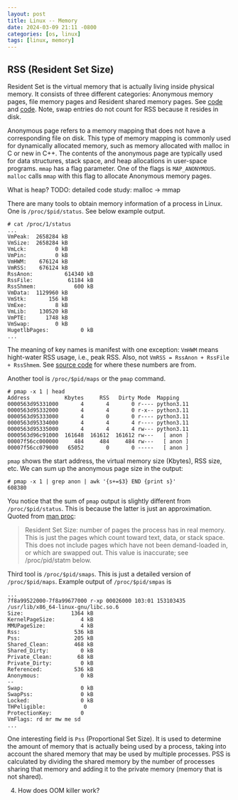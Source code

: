 ```yaml
---
layout: post
title: Linux -- Memory
date: 2024-03-09 21:11 -0800
categories: [os, linux]
tags: [linux, memory]
---
```


## RSS (Resident Set Size)

Resident Set is the virtual memory that is actually living inside physical
memory. It consists of three different categories: Anonymous memory pages, file
memory pages and Resident shared memory pages. See
[code](https://github.com/torvalds/linux/blob/005f6f34bd47eaa61d939a2727fc648e687b84c1/include/linux/mm_types_task.h#L28)
and
[code](https://github.com/torvalds/linux/blob/005f6f34bd47eaa61d939a2727fc648e687b84c1/include/linux/mm.h#L2613).
Note, swap entries do not count for RSS because it resides in disk.

Anonymous page refers to a memory mapping that does not have a corresponding
file on disk. This type of memory mapping is commonly used for dynamically
allocated memory, such as memory allocated with malloc in C or new in C++. The
contents of the anonymous page are typically used for data structures, stack
space, and heap allocations in user-space programs. `mmap` has a flag
parameter. One of the flags is `MAP_ANONYMOUS`. `malloc` calls `mmap` with this
flag to allocate Anonymous memory pages.

What is heap? TODO: detailed code study: malloc -> mmap

There are many tools to obtain memory information of a process in Linux. One is
`/proc/$pid/status`. See below example output.

```
# cat /proc/1/status
...
VmPeak:  2658284 kB
VmSize:  2658284 kB
VmLck:         0 kB
VmPin:         0 kB
VmHWM:    676124 kB
VmRSS:    676124 kB
RssAnon:          614340 kB
RssFile:           61184 kB
RssShmem:            600 kB
VmData:  1129960 kB
VmStk:       156 kB
VmExe:         8 kB
VmLib:    130520 kB
VmPTE:      1748 kB
VmSwap:        0 kB
HugetlbPages:          0 kB
...
```

The meaning of key names is manifest with one exception: `VmHWM` means
hight-water RSS usage, i.e., peak RSS. Also, not
`VmRSS = RssAnon + RssFile + RssShmem`. See
[source code](https://github.com/torvalds/linux/blob/005f6f34bd47eaa61d939a2727fc648e687b84c1/fs/proc/task_mmu.c#L64)
for where these numbers are from.

Another tool is `/proc/$pid/maps` or the `pmap` command.

```
# pmap -x 1 | head
Address           Kbytes     RSS   Dirty Mode  Mapping
0000563d95331000       4       4       0 r---- python3.11
0000563d95332000       4       4       0 r-x-- python3.11
0000563d95333000       4       0       0 r---- python3.11
0000563d95334000       4       4       4 r---- python3.11
0000563d95335000       4       4       4 rw--- python3.11
0000563d96c91000  161648  161612  161612 rw---   [ anon ]
00007f56cc000000     484     484     484 rw---   [ anon ]
00007f56cc079000   65052       0       0 -----   [ anon ]
```

`pmap` shows the start address, the virtual memory size (Kbytes), RSS size,
etc. We can sum up the anonymous page size in the output:

```
# pmap -x 1 | grep anon | awk '{s+=$3} END {print s}'
608380
```

You notice that the sum of `pmap` output is slightly different from
`/proc/$pid/status`. This is because the latter is just an approximation.
Quoted from [man proc](https://man7.org/linux/man-pages/man5/proc.5.html):

> Resident Set Size: number of pages the process has in real memory. This is
> just the pages which count toward text, data, or stack space. This does not
> include pages which have not been demand-loaded in, or which are swapped out.
> This value is inaccurate; see /proc/pid/statm below.

Third tool is `/proc/$pid/smaps`. This is just a detailed version of
`/proc/$pid/maps`. Example output of `/proc/$pid/smpas` is

```
...
7f8a99522000-7f8a99677000 r-xp 00026000 103:01 153103435                 /usr/lib/x86_64-linux-gnu/libc.so.6
Size:               1364 kB
KernelPageSize:        4 kB
MMUPageSize:           4 kB
Rss:                 536 kB
Pss:                 205 kB
Shared_Clean:        468 kB
Shared_Dirty:          0 kB
Private_Clean:        68 kB
Private_Dirty:         0 kB
Referenced:          536 kB
Anonymous:             0 kB
--
Swap:                  0 kB
SwapPss:               0 kB
Locked:                0 kB
THPeligible:            0
ProtectionKey:         0
VmFlags: rd mr mw me sd
...
```

One interesting field is `Pss` (Proportional Set Size). It is used to determine
the amount of memory that is actually being used by a process, taking into
account the shared memory that may be used by multiple processes. PSS is
calculated by dividing the shared memory by the number of processes sharing
that memory and adding it to the private memory (memory that is not shared).

4. How does OOM killer work?

